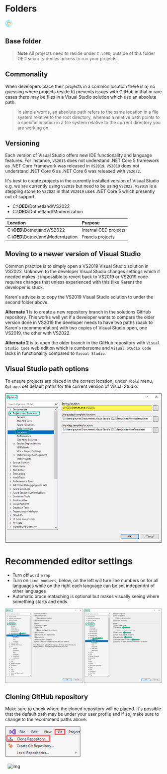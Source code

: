 # Folders

[![](assets/home-ec.png)](index.md)

## Base folder

> **Note**
> All projects need to reside under `C:\OED`, outside of this folder OED security denies access to run your projects.

## Commonality 

When developers place their projects in a common location there is a) no guessing where projects reside b) prevents issues with GitHub in that in rare cases there may be files in a Visual Studio solution which use an absolute path.

> In simple words, an absolute path refers to the same location in a file system relative to the root directory, whereas a relative path points to a specific location in a file system relative to the current directory you are working on.

## Versioning 

Each version of Visual Studio offers new IDE functionality and language features. For instance, `VS2015` does not understand .NET Core 5 framework as .NET Core Framework was released in `VS2019`. `VS2019` does not understand .NET Core 6 as .NET Core 6 was released with `VS2022`.

It's best to create projects in the currently installed version of Visual Studio e.g. we are currently using `VS2019` but need to be using `VS2022`. `VS2019` is a stepping stone to `VS2022` in that `VS2019` uses .NET Core 5 which presently out of support.

- C:\\**OED**\Dotnetland\VS2022
- C:\\**OED**\Dotnetland\Modernization

| Location        |   Purpose    |
|:------------- |:-------------|
| C:\\**OED**\Dotnetland\VS2022 | Internal OED projects | 
| C:\\**OED**\Dotnetland\Modernization | Francis projects | 

## Moving to a newer version of Visual Studio

Common practice is to simply open a VS2019 Visual Studio solution in VS2022. Unknown to the developer Visual Studio changes settings which if needed makes it impossible to revert back to VS2019 or VS2019 code requires changes that unless experienced with this (like Karen) the developer is stuck.

Karen's advice is to copy the VS2019 Visual Studio solution to under the second folder above.

**Alternate 1** is to create a new repository branch in the solutions GitHub repository. This works well yet if a developer wants to compare the older version done in VS2019 the developer needs to have two paths (back to Karen's recommendation) with two copies of Visual Studio open, one VS2019, the other with VS2022.

**Alternate 2** is to open the older branch in the GitHub repository with `Visual Studio Code` web edition which is cumbersome and `Visual Studio Code` lacks in functionality compared to `Visual Studio`.

## Visual Studio path options

To ensure projects are placed in the correct location, under `Tools` menu, `Options` set default paths for the current version of Visual Studio.

![image](assets/VisualStudioOptionsLocationPaths.png)

# Recommended editor settings

- Turn off `word wrap`
- Turn on `Line numbers`, below, on the left will turn line numbers on for all languages while on the right each language can be set independnt of other languages
- Automatic brace mataching is optional but makes visually seeing where something starts and ends.

![Options1](assets/options1.png)

## Cloning GitHub repository

Make sure to check where the cloned repository will be placed. It's possible that the default path may be under your user profile and if so, make sure to change to the recommend paths above.

![image](assets/CloneRespository1.png)

&nbsp;&nbsp;![img](https://img.shields.io/badge/Karen%20Payne-Visual%20Studio%20training-lightgrey)